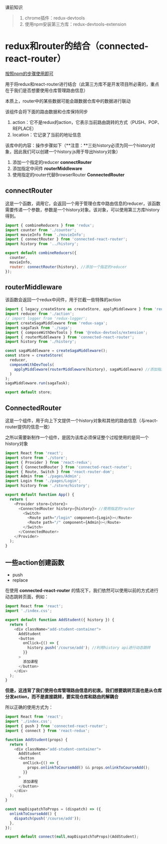 课前知识

> 1. chrome插件：redux-devtools
> 2. 使用npm安装第三方库：redux-devtools-extension

# redux和router的结合（connected-react-router）

[按照npm的步骤使用即可](https://www.npmjs.com/package/connected-react-router)

用于将redux和react-router进行结合（此第三方库不是开发项目所必需的，重点在于我们是否想要使用仓库管理路由信息）

本质上，router中的某些数据可能会跟数据仓库中的数据进行联动

该组件会将下面的路由数据和仓库保持同步

1. action：它不是redux的action，它表示当前路由跳转的方式（PUSH、POP、REPLACE）
2. location：它记录了当前的地址信息

该库中的内容：操作步骤如下（**注意：**三处history必须为同一个history对象，因此我们可以创建一个history.js用于导出history对象）

1. 添加一个指定的reducer **connectRouter**
2. 添加指定中间件 **routerMiddleware**
3. 使用指定的router代替BrowserRouter **ConnectedRouter**

## connectRouter

这是一个函数，调用它，会返回一个用于管理仓库中路由信息的reducer，该函数需要传递一个参数，参数是一个history对象。该对象，可以使用第三方库history得到。

```js
import { combineReducers } from 'redux';
import counter from './counter';
import movieInfo from './movieInfo';
import { connectRouter } from 'connected-react-router';
import history from '../history';

export default combineReducers({
  counter,
  movieInfo,
  router: connectRouter(history), //添加一个指定的reducer
}); 
```

## routerMiddleware

该函数会返回一个redux中间件，用于拦截一些特殊的action

```js
import { legacy_createStore as createStore, applyMiddleware } from 'redux';
import reducer from './action';
// import logger from 'redux-logger';
import createSagaMiddleware from 'redux-saga';
import sagaTask from './saga';
import { composeWithDevTools } from '@redux-devtools/extension';
import { routerMiddleware } from 'connected-react-router';
import history from './history';

const sagaMiddleware = createSagaMiddleware();
const store = createStore(
  reducer,
  composeWithDevTools(
    applyMiddleware(routerMiddleware(history), sagaMiddleware) //添加指定中间件
  )
);
sagaMiddleware.run(sagaTask);

export default store;
```



## ConnectedRouter

这是一个组件，用于向上下文提供一个history对象和其他的路由信息（与react-router提供的信息一致）

之所以需要新制作一个组件，是因为该库必须保证整个过程使用的是同一个history对象

```js
import React from 'react';
import store from './store';
import { Provider } from 'react-redux';
import { ConnectedRouter } from 'connected-react-router';
import { Route, Switch } from 'react-router-dom';
import Admin from './pages/Admin';
import Login from './pages/Login';
import history from './store/history';

export default function App() {
  return (
    <Provider store={store}>
      <ConnectedRouter history={history}> //使用指定的router
        <Switch>
          <Route path="/login" component={Login}></Route>
          <Route path="/" component={Admin}></Route>
        </Switch>
      </ConnectedRouter>
    </Provider>
  );
}
```



## 一些action创建函数

- push
- replace

在使用 **connected-react-router** 的情况下，我们依然可以使用以前的方式进行动态跳转页面，例如：

```js
import React from 'react';
import './index.css';

export default function AddStudent({ history }) {
  return (
    <div className="add-student-container">
      AddStudent
      <button
        onClick={() => {
          history.push('/course/add'); //利用history api进行动态跳转
        }}
      >
        添加课程
      </button>
    </div>
  );
}
```

**但是，这违背了我们使用仓库管理路由信息的初衷。我们想要跳转页面也是从仓库分发action，而不是直接跳转，要实现仓库和路由的解耦合**

所以正确的使用方式为：

```js
import React from 'react';
import './index.css';
import { push } from 'connected-react-router';
import { connect } from 'react-redux';

function AddStudent(props) {
  return (
    <div className="add-student-container">
      AddStudent
      <button
        onClick={() => {
          props.onlinkToCourseAdd() && props.onlinkToCourseAdd();
        }}
      >
        添加课程
      </button>
    </div>
  );
}

const mapDispatchToProps = (dispatch) => ({
  onlinkToCourseAdd() {
    dispatch(push('/course/add'));
  },
});

export default connect(null,mapDispatchToProps)(AddStudent);

```

